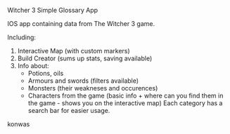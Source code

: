 Witcher 3 Simple Glossary App

IOS app containing data from The Witcher 3 game.

Including:
1. Interactive Map (with custom markers)
2. Build Creator (sums up stats, saving available)
3. Info about:
   - Potions, oils
   - Armours and swords (filters available)
   - Monsters (their weakneses and occurences)
   - Characters from the game (basic info + where can you find them in the game - shows you on the interactive map)
  Each category has a search bar for easier usage.

konwas
